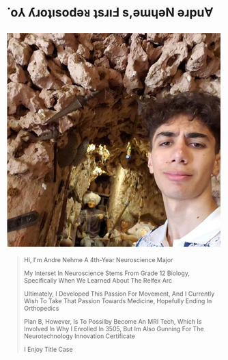 # ˙o⅄ ʎɹoʇısodǝᴚ ʇsɹıℲ s,ǝɯɥǝN ǝɹpu∀

![alt text](<Dre 2.jpg>)
---
>Hi, I'm Andre Nehme A 4th-Year Neuroscience Major
>
>My Interset In Neuroscience Stems From Grade 12 Biology, Specifically When We Learned About The Relfex Arc
> 
>Ultimately, I Developed This Passion For Movement, And I Currently Wish To Take That Passion Towards Medicine, Hopefully Ending In Orthopedics 
>
>Plan B, However, Is To Possilby Become An MRI Tech, Which Is Involved In Why I Enrolled In 3505, But Im Also Gunning For The Neurotechnology Innovation Certificate
>
>I Enjoy Title Case